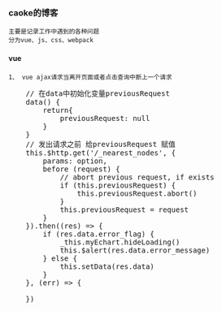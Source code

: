 ### caoke的博客
    主要是记录工作中遇到的各种问题
    分为vue、js、css、webpack
#### vue 
    1、 vue ajax请求当离开页面或者点击查询中断上一个请求

        

<pre>
    // 在data中初始化变量previousRequest
    data() {
        return{
            previousRequest: null
        }
    }
    // 发出请求之前 给previousRequest 赋值
    this.$http.get('/_nearest_nodes', {
        params: option,
        before (request) {
            // abort previous request, if exists
            if (this.previousRequest) {
                this.previousRequest.abort()
            }
            this.previousRequest = request
        }
    }).then((res) => {
        if (res.data.error_flag) {
            _this.myEchart.hideLoading()
            this.$alert(res.data.error_message)
        } else {
            this.setData(res.data)
        }
    }, (err) => {

    })
</pre>